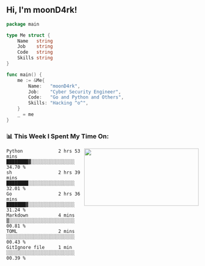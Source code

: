 <h2> Hi, I'm moonD4rk!</h2>

```go
package main

type Me struct {
	Name   string
	Job    string
	Code   string
	Skills string
}

func main() {
	me := &Me{
		Name:   "moonD4rk",
		Job:    "Cyber Security Engineer",
		Code:   "Go and Python and Others",
		Skills: "Hacking ^o^",
	}
	_ = me
}
```

<h3>📊 This Week I Spent My Time On:</h3>
<img align='right' src="https://github-readme-stats.vercel.app/api?username=moond4rk&show_icons=true&theme=radical", width="300" height="150">

<!--START_SECTION:waka-->

```text
Python             2 hrs 53 mins   ████████▓░░░░░░░░░░░░░░░░   34.70 %
sh                 2 hrs 39 mins   ████████░░░░░░░░░░░░░░░░░   32.01 %
Go                 2 hrs 36 mins   ███████▓░░░░░░░░░░░░░░░░░   31.24 %
Markdown           4 mins          ▒░░░░░░░░░░░░░░░░░░░░░░░░   00.81 %
TOML               2 mins          ░░░░░░░░░░░░░░░░░░░░░░░░░   00.43 %
GitIgnore file     1 min           ░░░░░░░░░░░░░░░░░░░░░░░░░   00.39 %
```

<!--END_SECTION:waka-->

